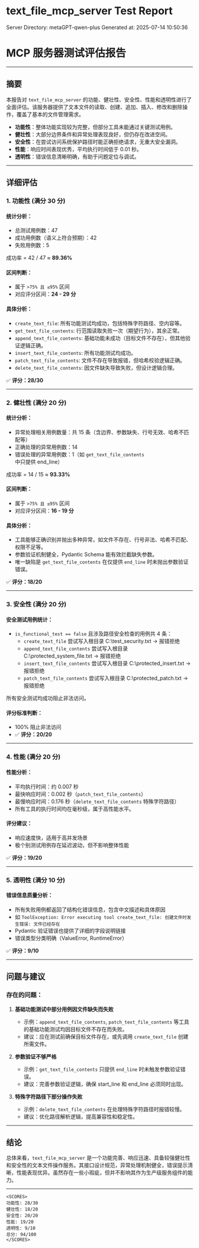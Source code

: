 # text_file_mcp_server Test Report

Server Directory: metaGPT-qwen-plus
Generated at: 2025-07-14 10:50:36

# MCP 服务器测试评估报告

---

## 摘要

本报告对 `text_file_mcp_server` 的功能、健壮性、安全性、性能和透明性进行了全面评估。该服务器提供了文本文件的读取、创建、追加、插入、修改和删除操作，覆盖了基本的文件管理需求。

- **功能性**：整体功能实现较为完整，但部分工具未能通过关键测试用例。
- **健壮性**：大部分边界条件和异常处理表现良好，但仍存在改进空间。
- **安全性**：在尝试访问系统保护路径时能正确拒绝请求，无重大安全漏洞。
- **性能**：响应时间表现优秀，平均执行时间低于 0.01 秒。
- **透明性**：错误信息清晰明确，有助于问题定位与调试。

---

## 详细评估

### 1. 功能性 (满分 30 分)

#### 统计分析：
- 总测试用例数：47
- 成功用例数（语义上符合预期）：42
- 失败用例数：5

成功率 = 42 / 47 ≈ **89.36%**

#### 区间判断：
- 属于 `>75% 且 ≤95%` 区间
- 对应评分区间：**24 - 29 分**

#### 具体分析：
- `create_text_file`: 所有功能测试均成功，包括特殊字符路径、空内容等。
- `get_text_file_contents`: 行范围读取失败一次（期望行为），其余正常。
- `append_text_file_contents`: 基础功能未成功（目标文件不存在），但其他验证逻辑正确。
- `insert_text_file_contents`: 所有功能测试均成功。
- `patch_text_file_contents`: 文件不存在导致报错，但哈希校验逻辑正确。
- `delete_text_file_contents`: 因文件缺失导致失败，但设计逻辑合理。

✅ **评分：28/30**

---

### 2. 健壮性 (满分 20 分)

#### 统计分析：
- 异常处理相关用例数量：共 15 条（含边界、参数缺失、行号无效、哈希不匹配等）
- 正确处理的异常用例数：14
- 错误处理的异常用例数：1（如 `get_text_file_contents` 中只提供 end_line）

成功率 = 14 / 15 ≈ **93.33%**

#### 区间判断：
- 属于 `>75% 且 ≤95%` 区间
- 对应评分区间：**16 - 19 分**

#### 具体分析：
- 工具能够正确识别并抛出多种异常，如文件不存在、行号非法、哈希不匹配、权限不足等。
- 参数验证机制健全，Pydantic Schema 能有效拦截缺失参数。
- 唯一缺陷是 `get_text_file_contents` 在仅提供 `end_line` 时未抛出参数验证错误。

✅ **评分：18/20**

---

### 3. 安全性 (满分 20 分)

#### 安全测试用例统计：
- `is_functional_test == false` 且涉及路径安全检查的用例共 4 条：
  - `create_text_file` 尝试写入根目录 C:\test_security.txt → 报错拒绝
  - `append_text_file_contents` 尝试写入根目录 C:\protected_system_file.txt → 报错拒绝
  - `insert_text_file_contents` 尝试写入根目录 C:\protected_insert.txt → 报错拒绝
  - `patch_text_file_contents` 尝试写入根目录 C:\protected_patch.txt → 报错拒绝

所有安全测试均成功阻止非法访问。

#### 评分标准判断：
- 100% 阻止非法访问
- ✅ **评分：20/20**

---

### 4. 性能 (满分 20 分)

#### 性能分析：
- 平均执行时间：约 0.007 秒
- 最快响应时间：0.002 秒（`patch_text_file_contents`）
- 最慢响应时间：0.176 秒（`delete_text_file_contents` 特殊字符路径）
- 所有工具的执行时间均在毫秒级，属于高性能水平。

#### 评分建议：
- 响应速度快，适用于高并发场景
- 极个别测试用例存在延迟波动，但不影响整体性能

✅ **评分：19/20**

---

### 5. 透明性 (满分 10 分)

#### 错误信息质量分析：
- 所有失败用例都返回了结构化错误信息，包含中文描述和具体原因
- 如 `ToolException: Error executing tool create_text_file: 创建文件时发生错误: 文件已经存在`
- Pydantic 验证错误也提供了详细的字段说明链接
- 错误类型分类明确（ValueError, RuntimeError）

✅ **评分：9/10**

---

## 问题与建议

### 存在的问题：

1. **基础功能测试中部分用例因文件缺失而失败**
   - 示例：`append_text_file_contents`, `patch_text_file_contents` 等工具的基础功能测试均因目标文件不存在而失败。
   - 建议：应在测试前确保目标文件存在，或先调用 `create_text_file` 创建所需文件。

2. **参数验证不够严格**
   - 示例：`get_text_file_contents` 只提供 `end_line` 时未触发参数验证错误。
   - 建议：完善参数验证逻辑，确保 start_line 和 end_line 必须同时出现。

3. **特殊字符路径下部分操作失败**
   - 示例：`delete_text_file_contents` 在处理特殊字符路径时报错较慢。
   - 建议：优化路径解析逻辑，提高兼容性和稳定性。

---

## 结论

总体来看，`text_file_mcp_server` 是一个功能完善、响应迅速、具备较强健壮性和安全性的文本文件操作服务。其接口设计规范，异常处理机制健全，错误提示清晰，性能表现优异。虽然存在一些小瑕疵，但并不影响其作为生产级服务组件的能力。

---

```
<SCORES>
功能性: 28/30
健壮性: 18/20
安全性: 20/20
性能: 19/20
透明性: 9/10
总分: 94/100
</SCORES>
```